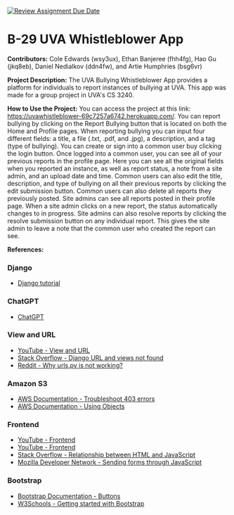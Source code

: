 [![Review Assignment Due Date](https://classroom.github.com/assets/deadline-readme-button-24ddc0f5d75046c5622901739e7c5dd533143b0c8e959d652212380cedb1ea36.svg)](https://classroom.github.com/a/qgEWmaMc)
# B-29 UVA Whistleblower App

__Contributors:__ Cole Edwards (wsy3ux), Ethan Banjeree (fhh4fg), Hao Gu (jkq8eb), Daniel Nedialkov (ddn4fw), and Artie Humphries (bsg6vr)

__Project Description:__ The UVA Bullying Whistleblower App provides a platform for individuals to report instances of bullying at UVA. This app was made for a group project in UVA's CS 3240.

__How to Use the Project:__ You can access the project at this link: https://uvawhistleblower-69c7257a6742.herokuapp.com/. You can report bullying by clicking on the Report Bullying button that is located on both the Home and Profile pages. When reporting bullying you can input four different fields: a title, a file (.txt, .pdf, and .jpg), a description, and a tag (type of bullying). You can create or sign into a common user buy clicking the login button. Once logged into a common user, you can see all of your previous reports in the profile page. Here you can see all the original fields when you reported an instance, as well as report status, a note from a site admin, and an upload date and time. Common users can also edit the title, description, and type of bullying on all their previous reports by clicking the edit submission button. Common users can also delete all reports they previously posted. Site admins can see all reports posted in their profile page. When a site admin clicks on a new report, the status automatically changes to in progress. Site admins can also resolve reports by clicking the resolve submission button on any individual report. This gives the site admin to leave a note that the common user who created the report can see.

__References:__

### Django
- [Django tutorial](https://docs.djangoproject.com/en/5.0/intro/)

### ChatGPT
- [ChatGPT](https://chat.openai.com)

### View and URL
- [YouTube - View and URL](https://www.youtube.com/watch?v=nqRHmQOTDIE)
- [Stack Overflow - Django URL and views not found](https://stackoverflow.com/questions/53473256/django-url-and-views-not-found)
- [Reddit - Why urls.py is not working?](https://www.reddit.com/r/django/comments/oukej8/why_urlspy_is_not_working/)

### Amazon S3
- [AWS Documentation - Troubleshoot 403 errors](https://docs.aws.amazon.com/AmazonS3/latest/userguide/troubleshoot-403-errors.html)
- [AWS Documentation - Using Objects](https://docs.aws.amazon.com/AmazonS3/latest/userguide/UsingObjects.html)

### Frontend
- [YouTube - Frontend](https://www.youtube.com/watch?v=4prVdA7_6u0&t=310s)
- [YouTube - Frontend](https://www.youtube.com/watch?v=chBbP1Z6eEQ)
- [Stack Overflow - Relationship between HTML and JavaScript](https://stackoverflow.com/questions/38834375/relationship-between-html-and-javascript-the-basics-of-frontend-development)
- [Mozilla Developer Network - Sending forms through JavaScript](https://developer.mozilla.org/en-US/docs/Learn/Forms/Sending_forms_through_JavaScript)

### Bootstrap
- [Bootstrap Documentation - Buttons](https://getbootstrap.com/docs/4.0/components/buttons/)
- [W3Schools - Getting started with Bootstrap](https://www.w3schools.com/bootstrap/bootstrap_get_started.asp)





